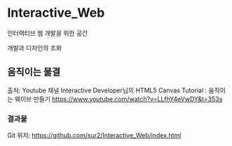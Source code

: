 # Interactive_Web
인터랙티브 웹 개발을 위한 공간

개발과 디자인의 조화



## 움직이는 물결

출처: Youtube 채널 Interactive Developer님의 HTML5 Canvas Tutorial : 움직이는 웨이브 만들기
https://www.youtube.com/watch?v=LLfhY4eVwDY&t=353s



### 결과물

Git 위치: https://github.com/sur2/Interactive_Web/index.html